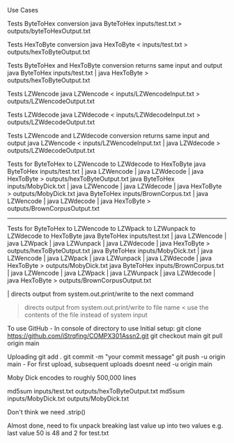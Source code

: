 Use Cases

Tests ByteToHex conversion
  java ByteToHex inputs/test.txt > outputs/byteToHexOutput.txt

Tests HexToByte conversion
  java HexToByte < inputs/test.txt > outputs/hexToByteOutput.txt

Tests ByteToHex and HexToByte conversion returns same input and output
  java ByteToHex inputs/test.txt | java HexToByte > outputs/hexToByteOutput.txt

Tests LZWencode
  java LZWencode < inputs/LZWencodeInput.txt > outputs/LZWencodeOutput.txt

Tests LZWdecode
  java LZWdecode < inputs/LZWdecodeInput.txt > outputs/LZWdecodeOutput.txt

Tests LZWencode and LZWdecode conversion returns same input and output
  java LZWencode < inputs/LZWencodeInput.txt | java LZWdecode > outputs/LZWdecodeOutput.txt

Tests for ByteToHex to LZWencode to LZWdecode to HexToByte
  java ByteToHex inputs/test.txt | java LZWencode | java LZWdecode | java HexToByte > outputs/hexToByteOutput.txt
  java ByteToHex inputs/MobyDick.txt | java LZWencode | java LZWdecode | java HexToByte > outputs/MobyDick.txt
  java ByteToHex inputs/BrownCorpus.txt | java LZWencode | java LZWdecode | java HexToByte > outputs/BrownCorpusOutput.txt
___________________________________________________________________________________________________________________________________________________

Tests for ByteToHex to LZWencode to LZWpack to LZWunpack to LZWdecode to HexToByte
  java ByteToHex inputs/test.txt | java LZWencode | java LZWpack | java LZWunpack | java LZWdecode | java HexToByte > outputs/hexToByteOutput.txt
  java ByteToHex inputs/MobyDick.txt | java LZWencode | java LZWpack | java LZWunpack | java LZWdecode | java HexToByte > outputs/MobyDick.txt
  java ByteToHex inputs/BrownCorpus.txt | java LZWencode | java LZWpack | java LZWunpack | java LZWdecode | java HexToByte > outputs/BrownCorpusOutput.txt


| directs output from system.out.print/write to the next command
> directs output from system.out.print/write to file name
< use the contents of the file instead of system input

To use GitHub - In console of directory to use
Initial setup: 
git clone https://github.com/iStrqfing/COMPX301Assn2.git
git checkout main
git pull origin main

Uploading
git add .
git commit -m "your commit message"
git push -u origin main        - For first upload, subsequent uploads doesnt need -u origin main


Moby Dick encodes to roughly 500,000 lines

md5sum inputs/test.txt outputs/hexToByteOutput.txt
md5sum inputs/MobyDick.txt outputs/MobyDick.txt

Don't think we need .strip()

Almost done, need to fix unpack breaking last value up into two values e.g. last value 50 is 48 and 2 for test.txt